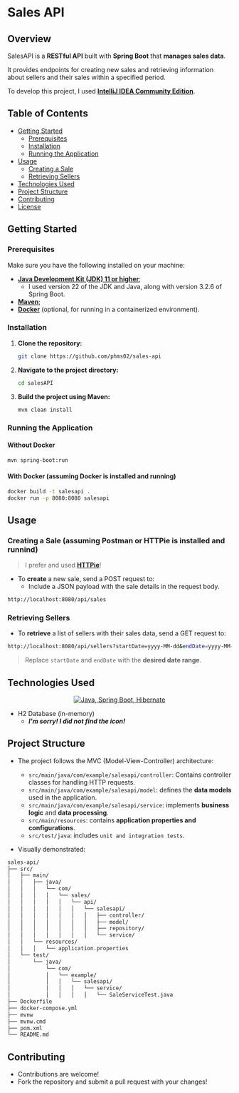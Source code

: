 # Sales API

## Overview
SalesAPI is a **RESTful API** built with **Spring Boot** that **manages sales data**.

It provides endpoints for creating new sales and retrieving information about sellers and their sales within a specified period.

To develop this project, I used **[IntelliJ IDEA Community Edition](https://www.jetbrains.com/idea/download/?section=windows)**.

## Table of Contents
- [Getting Started](#getting-started)
  - [Prerequisites](#prerequisites)
  - [Installation](#installation)
  - [Running the Application](#running-the-application)
- [Usage](#usage)
  - [Creating a Sale](#creating-a-sale)
  - [Retrieving Sellers](#retrieving-sellers)
- [Technologies Used](#technologies-used)
- [Project Structure](#project-structure)
- [Contributing](#contributing)
- [License](#license)

## Getting Started

### Prerequisites
Make sure you have the following installed on your machine:
+ **[Java Development Kit (JDK) 11 or higher](https://www.oracle.com/br/java/technologies/downloads/)**;
  - I used version 22 of the JDK and Java, along with version 3.2.6 of Spring Boot.
+ **[Maven](https://maven.apache.org/download.cgi)**;
+ **[Docker](https://docs.docker.com/get-docker/)** (optional, for running in a containerized environment).

### Installation
1. **Clone the repository:**
   ```bash
   git clone https://github.com/phms02/sales-api
   ```
2. **Navigate to the project directory:**
    ```bash
    cd salesAPI
    ```
3. **Build the project using Maven:**
    ```bash
    mvn clean install
    ```
### Running the Application

#### Without Docker
```bash
mvn spring-boot:run
```
#### With Docker (assuming Docker is installed and running)
```bash
docker build -t salesapi .
docker run -p 8080:8080 salesapi
```

## Usage

### Creating a Sale (assuming Postman or HTTPie is installed and runnind)

> I prefer and used **[HTTPie](https://httpie.io/)**!

+ To **create** a new sale, send a POST request to:
  - Include a JSON payload with the sale details in the request body.

```bash
http://localhost:8080/api/sales
```

### Retrieving Sellers

+ To **retrieve** a list of sellers with their sales data, send a GET request to:

```bash
http://localhost:8080/api/sellers?startDate=yyyy-MM-dd&endDate=yyyy-MM-dd
```

> Replace `startDate` and `endDate` with the **desired date range**.

## Technologies Used

<div align="center">
    <a href="https://skillicons.dev">
        <img alt="Java, Spring Boot, Hibernate" src="https://skillicons.dev/icons?i=java,spring,hibernate" />
    </a>
</div>

+ H2 Database (in-memory)
    - ***I'm sorry! I did not find the icon!***

## Project Structure

+ The project follows the MVC (Model-View-Controller) architecture:
    - `src/main/java/com/example/salesapi/controller`: Contains controller classes for handling HTTP requests.
    - `src/main/java/com/example/salesapi/model`: defines the **data models** used in the application.
    - `src/main/java/com/example/salesapi/service`: implements **business logic** and **data processing**.
    - `src/main/resources`: contains **application properties and configurations**. 
    - `src/test/java`: includes `unit and integration tests`.

+ Visually demonstrated:

```bash
sales-api/
├── src/
│   ├── main/
│   │   ├── java/
│   │   │   └── com/
│   │   │   │   └── sales/
│   │   │   │   │   └── api/
│   │   │   │   │   │   └── salesapi/
│   │   │   │   │   │   │   ├── controller/
│   │   │   │   │   │   │   ├── model/
│   │   │   │   │   │   │   ├── repository/
│   │   │   │   │   │   │   └── service/
│   │   └── resources/
│   │   │   └── application.properties
│   └── test/
│       └── java/
│           └── com/
│           │   └── example/
│           │   │   └── salesapi/
│           │   │   │   └── service/
│           │   │   │   │   └── SaleServiceTest.java
├── Dockerfile
├── docker-compose.yml
├── mvnw
├── mvnw.cmd
├── pom.xml
└── README.md

```

## Contributing

+ Contributions are welcome!
+ Fork the repository and submit a pull request with your changes!